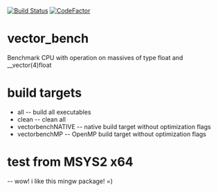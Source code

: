 [![Build Status](https://travis-ci.org/far-rainbow/vector_bench.svg?branch=master)](https://travis-ci.org/far-rainbow/vector_bench)
[![CodeFactor](https://www.codefactor.io/repository/github/far-rainbow/vector_bench/badge/master)](https://www.codefactor.io/repository/github/far-rainbow/vector_bench/overview/master)
# vector_bench
Benchmark CPU with operation on massives of type float and __vector(4)float

# build targets
- all               --  build all executables
- clean				--	clean all
- vectorbenchNATIVE --  native	build target without optimization flags
- vectorbenchMP     --  OpenMP 	build target without optimization flags

# test from MSYS2 x64
-- wow! i like this mingw package! =)
